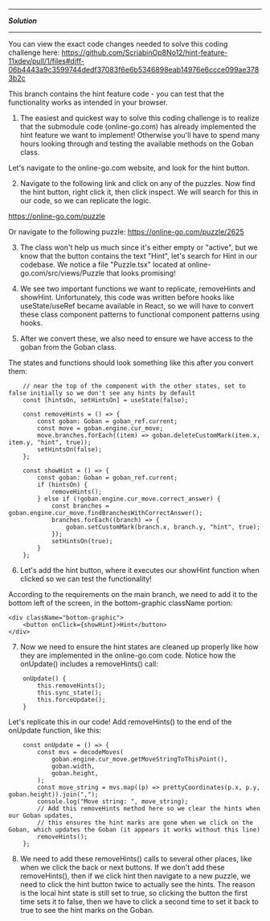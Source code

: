 *******************
***Solution***
*******************

You can view the exact code changes needed to solve this coding challenge here: https://github.com/ScriabinOp8No12/hint-feature-11xdev/pull/1/files#diff-06b4443a9c3599744dedf37083f6e6b5346898eab14976e6ccce099ae3783b2c

This branch contains the hint feature code - you can test that the functionality works as intended in your browser.   

1. The easiest and quickest way to solve this coding challenge is to realize that the submodule code (online-go.com) has already implemented the hint feature we want to implement!  Otherwise you'll have to spend many hours looking through and testing the available methods on the Goban class.  

Let's navigate to the online-go.com website, and look for the hint button.

2. Navigate to the following link and click on any of the puzzles. Now find the hint button, right click it, then click inspect.  We will search for this in our code, so we can replicate the logic.

https://online-go.com/puzzle

Or navigate to the following puzzle:
https://online-go.com/puzzle/2625

3. The class won't help us much since it's either empty or "active", but we know that the button contains the text "Hint", let's search for Hint in our codebase.  We notice a file "Puzzle.tsx" located at online-go.com/src/views/Puzzle that looks promising!

4. We see two important functions we want to replicate, removeHints and showHint.  Unfortunately, this code was written before hooks like useState/useRef became available in React, so we will have to convert these class component patterns to functional component patterns using hooks.  

5. After we convert these, we also need to ensure we have access to the goban from the Goban class.

The states and functions should look something like this after you convert them:

```
    // near the top of the component with the other states, set to false initially so we don't see any hints by default
    const [hintsOn, setHintsOn] = useState(false); 

    const removeHints = () => {
        const goban: Goban = goban_ref.current;
        const move = goban.engine.cur_move;
        move.branches.forEach((item) => goban.deleteCustomMark(item.x, item.y, "hint", true));
        setHintsOn(false);
    };

    const showHint = () => {
        const goban: Goban = goban_ref.current;
        if (hintsOn) {
            removeHints();
        } else if (!goban.engine.cur_move.correct_answer) {
            const branches = goban.engine.cur_move.findBranchesWithCorrectAnswer();
            branches.forEach((branch) => {
                goban.setCustomMark(branch.x, branch.y, "hint", true);
            });
            setHintsOn(true);
        }
    };

```

6. Let's add the hint button, where it executes our showHint function when clicked so we can test the functionality!

According to the requirements on the main branch, we need to add it to the bottom left of the screen, in the bottom-graphic className portion:

```
<div className="bottom-graphic">
    <button onClick={showHint}>Hint</button>
</div>
``` 

7. Now we need to ensure the hint states are cleaned up properly like how they are implemented in the online-go.com code. Notice how the onUpdate() includes a removeHints() call:

```
    onUpdate() {
        this.removeHints();
        this.sync_state();
        this.forceUpdate();
    }
```

Let's replicate this in our code!  Add removeHints() to the end of the onUpdate function, like this:

```
    const onUpdate = () => {
        const mvs = decodeMoves(
            goban.engine.cur_move.getMoveStringToThisPoint(),
            goban.width,
            goban.height,
        );
        const move_string = mvs.map((p) => prettyCoordinates(p.x, p.y, goban.height)).join(",");
        console.log("Move string: ", move_string);
        // Add this removeHints method here so we clear the hints when our Goban updates, 
        // this ensures the hint marks are gone when we click on the Goban, which updates the Goban (it appears it works without this line)
        removeHints(); 
    };
```

8. We need to add these removeHints() calls to several other places, like when we click the back or next buttons.  If we don't add these removeHints(), then if we click hint then navigate to a new puzzle, we need to click the hint button twice to actually see the hints.  The reason is the local hint state is still set to true, so clicking the button the first time sets it to false, then we have to click a second time to set it back to true to see the hint marks on the Goban.






